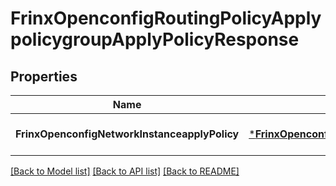 # FrinxOpenconfigRoutingPolicyApplypolicygroupApplyPolicyResponse

## Properties
Name | Type | Description | Notes
------------ | ------------- | ------------- | -------------
**FrinxOpenconfigNetworkInstanceapplyPolicy** | [***FrinxOpenconfigRoutingPolicyApplypolicygroupApplyPolicy**](frinx.openconfig.routing.policy.applypolicygroup.ApplyPolicy.md) |  | [optional] [default to null]

[[Back to Model list]](../README.md#documentation-for-models) [[Back to API list]](../README.md#documentation-for-api-endpoints) [[Back to README]](../README.md)


